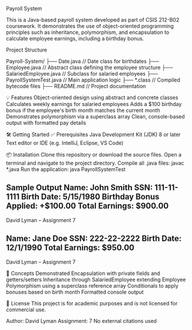 Payroll System

This is a Java-based payroll system developed as part of CSIS 212-B02 coursework. It demonstrates the use of object-oriented programming principles such as inheritance, polymorphism, and encapsulation to calculate employee earnings, including a birthday bonus.

Project Structure 

Payroll-System/
├── Date.java                // Date class for birthdates
├── Employee.java            // Abstract class defining the employee structure
├── SalariedEmployee.java    // Subclass for salaried employees
├── PayrollSystemTest.java   // Main application logic
├── *.class                  // Compiled bytecode files
├── README.md                // Project documentation

💡 Features
Object-oriented design using abstract and concrete classes
Calculates weekly earnings for salaried employees
Adds a $100 birthday bonus if the employee's birth month matches the current month
Demonstrates polymorphism via a superclass array
Clean, console-based output with formatted pay details

🛠️ Getting Started
✅ Prerequisites
Java Development Kit (JDK) 8 or later
Text editor or IDE (e.g. IntelliJ, Eclipse, VS Code)

📦 Installation
Clone this repository or download the source files.
Open a terminal and navigate to the project directory.
Compile all .java files: javac *.java
Run the application: java PayrollSystemTest

Sample Output
Name: John Smith
SSN: 111-11-1111
Birth Date: 5/15/1980
Birthday Bonus Applied: +$100.00
Total Earnings: $900.00
----------------------------------
David Lyman – Assignment 7

Name: Jane Doe
SSN: 222-22-2222
Birth Date: 12/1/1990
Total Earnings: $950.00
----------------------------------
David Lyman – Assignment 7

🧠 Concepts Demonstrated
Encapsulation with private fields and getters/setters
Inheritance through SalariedEmployee extending Employee
Polymorphism using a superclass reference array
Conditionals to apply bonuses based on birth month
Formatted console output

🚫 License
This project is for academic purposes and is not licensed for commercial use.

Author: David Lyman
Assignment: 7
No external citations used
